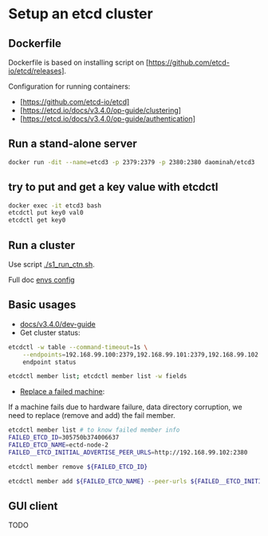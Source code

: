 # Setup an etcd cluster


## Dockerfile

Dockerfile is based on installing script on [https://github.com/etcd-io/etcd/releases].

Configuration for running containers:

* [https://github.com/etcd-io/etcd]
* [https://etcd.io/docs/v3.4.0/op-guide/clustering]
* [https://etcd.io/docs/v3.4.0/op-guide/authentication]


## Run a stand-alone server

````bash
docker run -dit --name=etcd3 -p 2379:2379 -p 2380:2380 daominah/etcd3
````

## try to put and get a key value with etcdctl

````bash
docker exec -it etcd3 bash
etcdctl put key0 val0
etcdctl get key0
````

## Run a cluster

Use script [./s1_run_ctn.sh](./s1_run_ctn.sh).

Full doc [envs config](https://etcd.io/docs/v3.4.0/op-guide/configuration/)

## Basic usages

* [docs/v3.4.0/dev-guide](https://etcd.io/docs/v3.4.0/dev-guide/interacting_v3/)
* Get cluster status:

````bash
etcdctl -w table --command-timeout=1s \
    --endpoints=192.168.99.100:2379,192.168.99.101:2379,192.168.99.102:2379 \
    endpoint status

etcdctl member list; etcdctl member list -w fields
````

* [Replace a failed machine](https://github.com/etcd-io/etcd/blob/61354ff8ede7dde7839e0df987f37cda931fd740/Documentation/op-guide/runtime-configuration.md#replace-a-failed-machine):

If a machine fails due to hardware failure, data directory corruption,
we need to replace (remove and add) the fail member.

````bash
etcdctl member list # to know failed member info
FAILED_ETCD_ID=305750b374006637
FAILED_ETCD_NAME=ectd-node-2
FAILED__ETCD_INITIAL_ADVERTISE_PEER_URLS=http://192.168.99.102:2380

etcdctl member remove ${FAILED_ETCD_ID}

etcdctl member add ${FAILED_ETCD_NAME} --peer-urls ${FAILED__ETCD_INITIAL_ADVERTISE_PEER_URLS}
````

## GUI client

TODO
